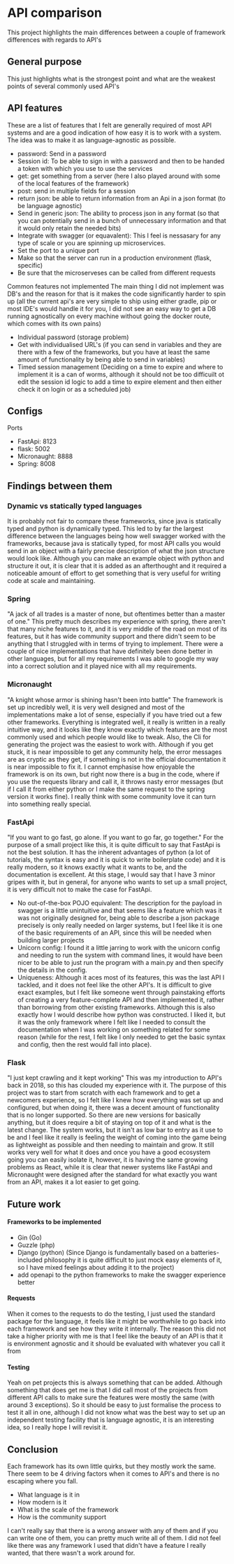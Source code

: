 # API comparison
This project highlights the main differences between a couple of framework differences with regards to API's

## General purpose
This just highlights what is the strongest point and what are the weakest points of several commonly used API's

## API features
These are a list of features that I felt are generally required of most API systems and are a good indication of how easy it is to work with a system. The idea was to make it as language-agnostic as possible.

- password: Send in a password
- Session id: To be able to sign in with a password and then to be handed a token with which you use to use the services
- get: get something from a server (here I also played around with some of the local features of the framework)
- post: send in multiple fields for a session
- return json: be able to return information from an Api in a json format (to be language agnostic)
- Send in generic json: The ability to process json in any format (so that you can potentially send in a bunch of unnecessary information and that it would only retain the needed bits)
- Integrate with swagger (or equavalent): This I feel is nessasary for any type of scale or you are spinning up microservices.
- Set the port to a unique port
- Make so that the server can run in a production environment (flask, specific)
- Be sure that the microserveses can be called from different requests

Common features not implemented
The main thing I did not implement was DB's and the reason for that is it makes the code significantly harder to spin up (all the current api's are very simple to ship using either gradle, pip or most IDE's would handle it for you, I did not see an easy way to get a DB running agnostically on every machine without going the docker route, which comes with its own pains)
- Individual password (storage problem)
- Get with individualised URL's (if you can send in variables and they are there with a few of the frameworks, but you have at least the same amount of functionality by being able to send in variables)
- Timed session management (Deciding on a time to expire and where to implement it is a can of worms, although it should not be too difficuilt ot edit the session id logic to add a time to expire element and then either check it on login or as a scheduled job)

## Configs
Ports
- FastApi: 8123
- flask: 5002
- Micronaught: 8888
- Spring: 8008

## Findings between them
### Dynamic vs statically typed languages
It is probably not fair to compare these frameworks, since java is statically typed and python is dynamically typed.
This led to by far the largest difference between the languages being how well swagger worked with the frameworks, because java is statically typed, for most API calls you would send in an object with a fairly precise description of what the json structure would look like. Although you can make an example object with python and structure it out, it is clear that it is added as an afterthought and it required a noticeable amount of effort to get something that is very useful for writing code at scale and maintaining.

### Spring
"A jack of all trades is a master of none, but oftentimes better than a master of one."
 This pretty much describes my experience with spring, there aren't that many niche features to it, and it is very middle of the road on most of its features, but it has wide community support and there didn't seem to be anything that I struggled with in terms of trying to implement. 
There were a couple of nice implementations that have definitely been done better in other languages, but for all my requirements I was able to google my way into a correct solution and it played nice with all my requirements.

### Micronaught
"A knight whose armor is shining hasn't been into battle"
The framework is set up incredibly well, it is very well designed and most of the implementations make a lot of sense, especially if you have tried out a few other frameworks. Everything is integrated well, it really is written in a really intuitive way, and it looks like they know exactly which features are the most commonly used and which people would like to tweak. Also, the Cli for generating the project was the easiest to work with. Although if you get stuck, it is near impossible to get any community help, the error messages are as cryptic as they get, if something is not in the official documentation it is near impossible to fix it. I cannot emphasise how enjoyable the framework is on its own, but right now there is a bug in the code, where if you use the requests library and call it, it throws nasty error messages (but if I call it from either python or I make the same request to the spring version it works fine). I really think with some community love it can turn into something really special.

### FastApi
"If you want to go fast, go alone. If you want to go far, go together."
For the purpose of a small project like this, it is quite difficult to say that FastApi is not the best solution. It has the inherent advantages of python (a lot of tutorials, the syntax is easy and it is quick to write boilerplate code) and it is really modern, so it knows exactly what it wants to be, and the documentation is excellent. 
At this stage, I would say that I have 3 minor gripes with it, but in general, for anyone who wants to set up a small project, it is very difficult not to make the case for FastApi.
 - No out-of-the-box POJO equivalent: The description for the payload in swagger is a little unintuitive and that seems like a feature which was it was not originally designed for, being able to describe a json package precisely is only really needed on larger systems, but I feel like it is one of the basic requirements of an API, since this will be needed when building larger projects
 - Unicorn config: I found it a little jarring to work with the unicorn config and needing to run the system with command lines, it would have been nicer to be able to just run the program with a main.py and then specify the details in the config.
 - Uniqueness: Although it aces most of its features, this was the last API I tackled, and it does not feel like the other API's. It is difficult to give exact examples, but I felt like someone went through painstaking efforts of creating a very feature-complete API and then implemented it, rather than borrowing from other existing frameworks. Although this is also exactly how I would describe how python was constructed. I liked it, but it was the only framework where I felt like I needed to consult the documentation when I was working on something related for some reason (while for the rest, I felt like I only needed to get the basic syntax and config, then the rest would fall into place).

### Flask
"I just kept crawling and it kept working"
This was my introduction to API's back in 2018, so this has clouded my experience with it. The purpose of this project was to start from scratch with each framework and to get a newcomers experience, so I felt like I knew how everything was set up and configured, but when doing it, there was a decent amount of functionality that is no longer supported. So there are new versions for basically anything, but it does require a bit of staying on top of it and what is the latest change. The system works, but it isn't as low bar to entry as it use to be and I feel like it really is feeling the weight of coming into the game being as lightweight as possible and then needing to maintain and grow. It still works very well for what it does and once you have a good ecosystem going you can easily isolate it, however, it is having the same growing problems as React, while it is clear that newer systems like FastApi and Micronaught were designed after the standard for what exactly you want from an API, makes it a lot easier to get going.

## Future work
#### Frameworks to be implemented
 - Gin (Go)
 - Guzzle (php) 
 - Django (python) (Since Django is fundamentally based on a batteries-included philosophy it is quite difficult to just mock easy elements of it, so I have mixed feelings about adding it to the project)
 - add openapi to the python frameworks to make the swagger experience better

#### Requests
When it comes to the requests to do the testing, I just used the standard package for the language, it feels like it might be worthwhile to go back into each framework and see how they write it internally. 
The reason this did not take a higher priority with me is that I feel like the beauty of an API is that it is environment agnostic and it should be evaluated with whatever you call it from

#### Testing
Yeah on pet projects this is always something that can be added.
Although something that does get me is that I did call most of the projects from different API calls to make sure the features were mostly the same (with around 3 exceptions). So it should be easy to just formalise the process to test it all in one, although I did not know what was the best way to set up an independent testing facility that is language agnostic, it is an interesting idea, so I really hope I will revisit it.

## Conclusion
Each framework has its own little quirks, but they mostly work the same. There seem to be 4 driving factors when it comes to API's and there is no escaping where you fall.
- What language is it in
- How modern is it 
- What is the scale of the framework
- How is the community support

I can't really say that there is a wrong answer with any of them and if you can write one of them, you can pretty much write all of them. I did not feel like there was any framework I used that didn't have a feature I really wanted, that there wasn't a work around for. 
